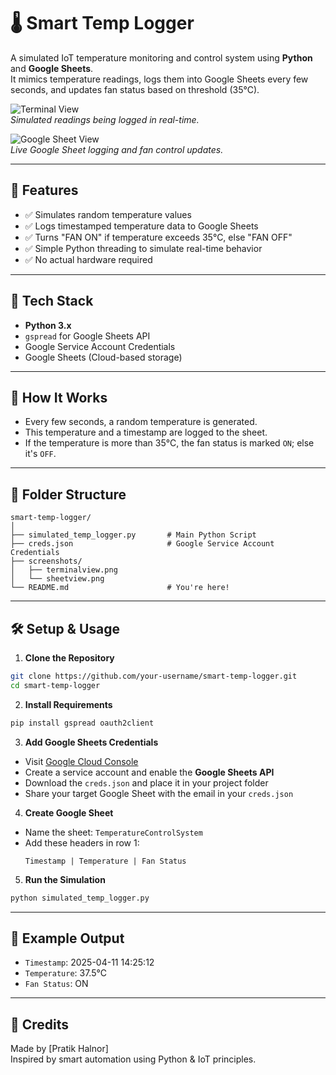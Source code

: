 # 🌡️ Smart Temp Logger

A simulated IoT temperature monitoring and control system using **Python** and **Google Sheets**.  
It mimics temperature readings, logs them into Google Sheets every few seconds, and updates fan status based on threshold (35°C).

![Terminal View](screeenshots/terminalview.png)  
*Simulated readings being logged in real-time.*

![Google Sheet View](screeenshots/sheetview.png)  
*Live Google Sheet logging and fan control updates.*

---

## 📌 Features

- ✅ Simulates random temperature values
- ✅ Logs timestamped temperature data to Google Sheets
- ✅ Turns "FAN ON" if temperature exceeds 35°C, else "FAN OFF"
- ✅ Simple Python threading to simulate real-time behavior
- ✅ No actual hardware required

---

## 🧰 Tech Stack

- **Python 3.x**
- `gspread` for Google Sheets API
- Google Service Account Credentials
- Google Sheets (Cloud-based storage)

---

## 🚀 How It Works

- Every few seconds, a random temperature is generated.
- This temperature and a timestamp are logged to the sheet.
- If the temperature is more than 35°C, the fan status is marked `ON`; else it's `OFF`.

---

## 📁 Folder Structure

```
smart-temp-logger/
│
├── simulated_temp_logger.py       # Main Python Script
├── creds.json                     # Google Service Account Credentials
├── screenshots/
│   ├── terminalview.png
│   └── sheetview.png
└── README.md                      # You're here!
```

---

## 🛠️ Setup & Usage

1. **Clone the Repository**

```bash
git clone https://github.com/your-username/smart-temp-logger.git
cd smart-temp-logger
```

2. **Install Requirements**

```bash
pip install gspread oauth2client
```

3. **Add Google Sheets Credentials**

- Visit [Google Cloud Console](https://console.cloud.google.com/)
- Create a service account and enable the **Google Sheets API**
- Download the `creds.json` and place it in your project folder
- Share your target Google Sheet with the email in your `creds.json`

4. **Create Google Sheet**

- Name the sheet: `TemperatureControlSystem`
- Add these headers in row 1:
  ```
  Timestamp | Temperature | Fan Status
  ```

5. **Run the Simulation**

```bash
python simulated_temp_logger.py
```

---

## 🧪 Example Output

- `Timestamp`: 2025-04-11 14:25:12
- `Temperature`: 37.5°C
- `Fan Status`: ON

---


## 🙌 Credits

Made  by [Pratik Halnor]  
Inspired by smart automation using Python & IoT principles.
